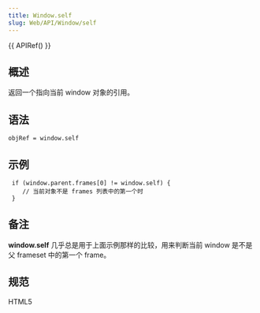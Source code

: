 ```yaml
---
title: Window.self
slug: Web/API/Window/self
---
```

{{ APIRef() }}

## 概述

返回一个指向当前 window 对象的引用。

## 语法

```plain
objRef = window.self
```

## 示例

```plain
 if (window.parent.frames[0] != window.self) {
    // 当前对象不是 frames 列表中的第一个时
 }
```

## 备注

**window\.self** 几乎总是用于上面示例那样的比较，用来判断当前 window 是不是父 frameset 中的第一个 frame。

## 规范

HTML5
